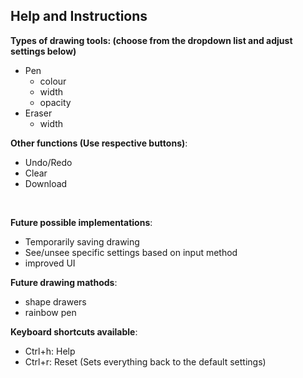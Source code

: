 

## **Help and Instructions**

**Types of drawing tools: (choose from the dropdown list and adjust settings below)**
* Pen
  * colour
  * width
  * opacity
* Eraser
  * width



**Other functions (Use respective buttons)**:
- Undo/Redo
- Clear
- Download

<br>

**Future possible implementations**:
- Temporarily saving drawing
- See/unsee specific settings based on input method
- improved UI

**Future drawing mathods**:
- shape drawers
- rainbow pen

**Keyboard shortcuts available**:
- Ctrl+h: Help
- Ctrl+r: Reset (Sets everything back to the default settings)
